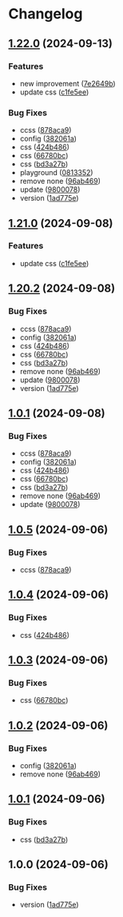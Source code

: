 # Changelog

## [1.22.0](https://github.com/ale-grosselle/play-release-please/compare/v1.21.0...1.22.0) (2024-09-13)


### Features

* new improvement ([7e2649b](https://github.com/ale-grosselle/play-release-please/commit/7e2649b74a7139e2fff9647964baa2b443cf8519))
* update css ([c1fe5ee](https://github.com/ale-grosselle/play-release-please/commit/c1fe5eeb06998eea6789d9291548d9723fb7e0aa))


### Bug Fixes

* ccss ([878aca9](https://github.com/ale-grosselle/play-release-please/commit/878aca90afcfd9df64ef2b5d6d8e372ec244cbf7))
* config ([382061a](https://github.com/ale-grosselle/play-release-please/commit/382061a6e00df096c0305a7a3ff2d48a4c39823c))
* css ([424b486](https://github.com/ale-grosselle/play-release-please/commit/424b48696a9aaf8419432e97b93bc0481be943db))
* css ([66780bc](https://github.com/ale-grosselle/play-release-please/commit/66780bc093b3b6f009f1621dcdd027e8c2712840))
* css ([bd3a27b](https://github.com/ale-grosselle/play-release-please/commit/bd3a27b213afe055aacb930885fab22b07982e84))
* playground ([0813352](https://github.com/ale-grosselle/play-release-please/commit/081335223edba62ca9f41cf13be7743834337da3))
* remove none ([96ab469](https://github.com/ale-grosselle/play-release-please/commit/96ab469a81f318e87a7dcc10cb04f8036cc09280))
* update ([9800078](https://github.com/ale-grosselle/play-release-please/commit/980007852787fce02654c4b12dd604601cc438f3))
* version ([1ad775e](https://github.com/ale-grosselle/play-release-please/commit/1ad775eeb3743b7edfd77d71a21872cada78c741))

## [1.21.0](https://github.com/ale-grosselle/play-release-please/compare/1.20.2...1.21.0) (2024-09-08)


### Features

* update css ([c1fe5ee](https://github.com/ale-grosselle/play-release-please/commit/c1fe5eeb06998eea6789d9291548d9723fb7e0aa))

## [1.20.2](https://github.com/ale-grosselle/play-release-please/compare/v1.20.1...1.20.2) (2024-09-08)


### Bug Fixes

* ccss ([878aca9](https://github.com/ale-grosselle/play-release-please/commit/878aca90afcfd9df64ef2b5d6d8e372ec244cbf7))
* config ([382061a](https://github.com/ale-grosselle/play-release-please/commit/382061a6e00df096c0305a7a3ff2d48a4c39823c))
* css ([424b486](https://github.com/ale-grosselle/play-release-please/commit/424b48696a9aaf8419432e97b93bc0481be943db))
* css ([66780bc](https://github.com/ale-grosselle/play-release-please/commit/66780bc093b3b6f009f1621dcdd027e8c2712840))
* css ([bd3a27b](https://github.com/ale-grosselle/play-release-please/commit/bd3a27b213afe055aacb930885fab22b07982e84))
* remove none ([96ab469](https://github.com/ale-grosselle/play-release-please/commit/96ab469a81f318e87a7dcc10cb04f8036cc09280))
* update ([9800078](https://github.com/ale-grosselle/play-release-please/commit/980007852787fce02654c4b12dd604601cc438f3))
* version ([1ad775e](https://github.com/ale-grosselle/play-release-please/commit/1ad775eeb3743b7edfd77d71a21872cada78c741))

## [1.0.1](https://github.com/ale-grosselle/play-release-please/compare/v1.0.0...1.0.1) (2024-09-08)


### Bug Fixes

* ccss ([878aca9](https://github.com/ale-grosselle/play-release-please/commit/878aca90afcfd9df64ef2b5d6d8e372ec244cbf7))
* config ([382061a](https://github.com/ale-grosselle/play-release-please/commit/382061a6e00df096c0305a7a3ff2d48a4c39823c))
* css ([424b486](https://github.com/ale-grosselle/play-release-please/commit/424b48696a9aaf8419432e97b93bc0481be943db))
* css ([66780bc](https://github.com/ale-grosselle/play-release-please/commit/66780bc093b3b6f009f1621dcdd027e8c2712840))
* css ([bd3a27b](https://github.com/ale-grosselle/play-release-please/commit/bd3a27b213afe055aacb930885fab22b07982e84))
* remove none ([96ab469](https://github.com/ale-grosselle/play-release-please/commit/96ab469a81f318e87a7dcc10cb04f8036cc09280))
* update ([9800078](https://github.com/ale-grosselle/play-release-please/commit/980007852787fce02654c4b12dd604601cc438f3))

## [1.0.5](https://github.com/ale-grosselle/play-release-please/compare/v1.0.4...v1.0.5) (2024-09-06)


### Bug Fixes

* ccss ([878aca9](https://github.com/ale-grosselle/play-release-please/commit/878aca90afcfd9df64ef2b5d6d8e372ec244cbf7))

## [1.0.4](https://github.com/ale-grosselle/play-release-please/compare/v1.0.3...v1.0.4) (2024-09-06)


### Bug Fixes

* css ([424b486](https://github.com/ale-grosselle/play-release-please/commit/424b48696a9aaf8419432e97b93bc0481be943db))

## [1.0.3](https://github.com/ale-grosselle/play-release-please/compare/v1.0.2...v1.0.3) (2024-09-06)


### Bug Fixes

* css ([66780bc](https://github.com/ale-grosselle/play-release-please/commit/66780bc093b3b6f009f1621dcdd027e8c2712840))

## [1.0.2](https://github.com/ale-grosselle/play-release-please/compare/v1.0.1...v1.0.2) (2024-09-06)


### Bug Fixes

* config ([382061a](https://github.com/ale-grosselle/play-release-please/commit/382061a6e00df096c0305a7a3ff2d48a4c39823c))
* remove none ([96ab469](https://github.com/ale-grosselle/play-release-please/commit/96ab469a81f318e87a7dcc10cb04f8036cc09280))

## [1.0.1](https://github.com/ale-grosselle/play-release-please/compare/v1.0.0...v1.0.1) (2024-09-06)


### Bug Fixes

* css ([bd3a27b](https://github.com/ale-grosselle/play-release-please/commit/bd3a27b213afe055aacb930885fab22b07982e84))

## 1.0.0 (2024-09-06)


### Bug Fixes

* version ([1ad775e](https://github.com/ale-grosselle/play-release-please/commit/1ad775eeb3743b7edfd77d71a21872cada78c741))
